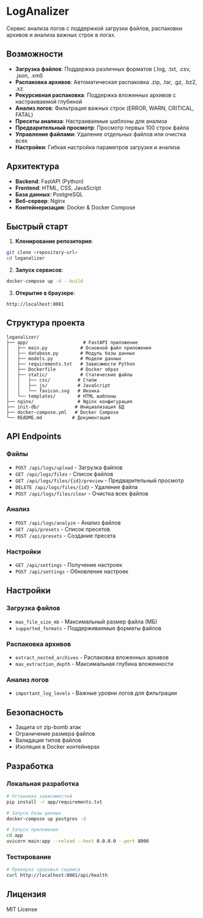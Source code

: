 # LogAnalizer

Сервис анализа логов с поддержкой загрузки файлов, распаковки архивов и анализа важных строк в логах.

## Возможности

- **Загрузка файлов**: Поддержка различных форматов (.log, .txt, .csv, .json, .xml)
- **Распаковка архивов**: Автоматическая распаковка .zip, .tar, .gz, .bz2, .xz
- **Рекурсивная распаковка**: Поддержка вложенных архивов с настраиваемой глубиной
- **Анализ логов**: Фильтрация важных строк (ERROR, WARN, CRITICAL, FATAL)
- **Пресеты анализа**: Настраиваемые шаблоны для анализа
- **Предварительный просмотр**: Просмотр первых 100 строк файла
- **Управление файлами**: Удаление отдельных файлов или очистка всех
- **Настройки**: Гибкая настройка параметров загрузки и анализа

## Архитектура

- **Backend**: FastAPI (Python)
- **Frontend**: HTML, CSS, JavaScript
- **База данных**: PostgreSQL
- **Веб-сервер**: Nginx
- **Контейнеризация**: Docker & Docker Compose

## Быстрый старт

1. **Клонирование репозитория**:
```bash
git clone <repository-url>
cd loganalizer
```

2. **Запуск сервисов**:
```bash
docker-compose up -d --build
```

3. **Открытие в браузере**:
```
http://localhost:8081
```

## Структура проекта

```
loganalizer/
├── app/                    # FastAPI приложение
│   ├── main.py            # Основной файл приложения
│   ├── database.py        # Модуль базы данных
│   ├── models.py          # Модели данных
│   ├── requirements.txt   # Зависимости Python
│   ├── Dockerfile         # Docker образ
│   ├── static/            # Статические файлы
│   │   ├── css/          # Стили
│   │   ├── js/           # JavaScript
│   │   └── favicon.svg   # Иконка
│   └── templates/        # HTML шаблоны
├── nginx/                # Nginx конфигурация
├── init-db/             # Инициализация БД
├── docker-compose.yml   # Docker Compose
└── README.md           # Документация
```

## API Endpoints

### Файлы
- `POST /api/logs/upload` - Загрузка файлов
- `GET /api/logs/files` - Список файлов
- `GET /api/logs/files/{id}/preview` - Предварительный просмотр
- `DELETE /api/logs/files/{id}` - Удаление файла
- `POST /api/logs/files/clear` - Очистка всех файлов

### Анализ
- `POST /api/logs/analyze` - Анализ файлов
- `GET /api/presets` - Список пресетов
- `POST /api/presets` - Создание пресета

### Настройки
- `GET /api/settings` - Получение настроек
- `POST /api/settings` - Обновление настроек

## Настройки

### Загрузка файлов
- `max_file_size_mb` - Максимальный размер файла (МБ)
- `supported_formats` - Поддерживаемые форматы файлов

### Распаковка архивов
- `extract_nested_archives` - Распаковка вложенных архивов
- `max_extraction_depth` - Максимальная глубина вложенности

### Анализ логов
- `important_log_levels` - Важные уровни логов для фильтрации

## Безопасность

- Защита от zip-bomb атак
- Ограничение размера файлов
- Валидация типов файлов
- Изоляция в Docker контейнерах

## Разработка

### Локальная разработка
```bash
# Установка зависимостей
pip install -r app/requirements.txt

# Запуск базы данных
docker-compose up postgres -d

# Запуск приложения
cd app
uvicorn main:app --reload --host 0.0.0.0 --port 8000
```

### Тестирование
```bash
# Проверка здоровья сервиса
curl http://localhost:8081/api/health
```

## Лицензия

MIT License 